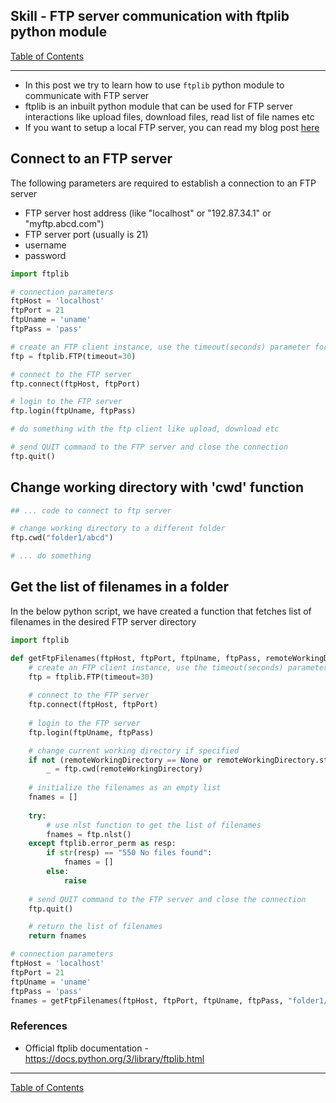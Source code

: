 ## Skill - FTP server communication with ftplib python module

[Table of Contents](https://nagasudhir.blogspot.com/2020/04/taming-python-table-of-contents.html)

<hr/>

* In this post we try to learn how to use `ftplib` python module to communicate with FTP server
* ftplib is an inbuilt python module that can be used for FTP server interactions like upload files, download files, read list of file names etc
* If you want to setup a local FTP server, you can read my blog post [here](https://nagasudhir.blogspot.com/2022/02/setup-ftp-server-and-ftp-client-in.html) 
 
## Connect to an FTP server
The following parameters are required to establish a connection to an FTP server
* FTP server host address (like "localhost" or "192.87.34.1" or "myftp.abcd.com")
* FTP server port (usually is 21)
* username
* password

```python
import ftplib

# connection parameters
ftpHost = 'localhost'
ftpPort = 21
ftpUname = 'uname'
ftpPass = 'pass'

# create an FTP client instance, use the timeout(seconds) parameter for slow connections only
ftp = ftplib.FTP(timeout=30)

# connect to the FTP server
ftp.connect(ftpHost, ftpPort)

# login to the FTP server
ftp.login(ftpUname, ftpPass)

# do something with the ftp client like upload, download etc

# send QUIT command to the FTP server and close the connection
ftp.quit()
```

## Change working directory with 'cwd' function
```python
## ... code to connect to ftp server

# change working directory to a different folder
ftp.cwd("folder1/abcd")

# ... do something
```

## Get the list of filenames in a folder
In the below python script, we have created a function that fetches list of filenames in the desired FTP server directory
```python
import ftplib

def getFtpFilenames(ftpHost, ftpPort, ftpUname, ftpPass, remoteWorkingDirectory):
    # create an FTP client instance, use the timeout(seconds) parameter for slow connections only
    ftp = ftplib.FTP(timeout=30)
    
    # connect to the FTP server
    ftp.connect(ftpHost, ftpPort)
    
    # login to the FTP server
    ftp.login(ftpUname, ftpPass)

    # change current working directory if specified
    if not (remoteWorkingDirectory == None or remoteWorkingDirectory.strip() == ""):
        _ = ftp.cwd(remoteWorkingDirectory)
    
    # initialize the filenames as an empty list
    fnames = []
    
    try:
        # use nlst function to get the list of filenames
        fnames = ftp.nlst()
    except ftplib.error_perm as resp:
        if str(resp) == "550 No files found":
            fnames = []
        else:
            raise
    
    # send QUIT command to the FTP server and close the connection
    ftp.quit()

    # return the list of filenames
    return fnames

# connection parameters
ftpHost = 'localhost'
ftpPort = 21
ftpUname = 'uname'
ftpPass = 'pass'
fnames = getFtpFilenames(ftpHost, ftpPort, ftpUname, ftpPass, "folder1/abcd")
```
 
### References
* Official ftplib documentation - https://docs.python.org/3/library/ftplib.html


<hr/>

[Table of Contents](https://nagasudhir.blogspot.com/2020/04/taming-python-table-of-contents.html)




<!--stackedit_data:
eyJoaXN0b3J5IjpbMTkwNTIwMDM3LC0xOTQ2MTg4MDg4LDIwMj
A2ODU2MDAsNzg5NDQ0NzYzXX0=
-->